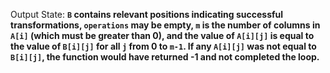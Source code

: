 Output State: **`B` contains relevant positions indicating successful transformations, `operations` may be empty, `m` is the number of columns in `A[i]` (which must be greater than 0), and the value of `A[i][j]` is equal to the value of `B[i][j]` for all `j` from 0 to `m-1`. If any `A[i][j]` was not equal to `B[i][j]`, the function would have returned -1 and not completed the loop.**